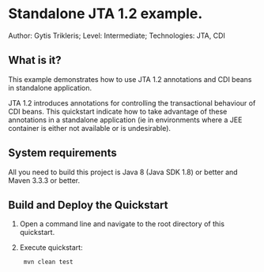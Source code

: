Standalone JTA 1.2 example.
==================================================================================================
Author: Gytis Trikleris;
Level: Intermediate;
Technologies: JTA, CDI

What is it?
-----------

This example demonstrates how to use JTA 1.2 annotations and CDI beans in standalone application.

JTA 1.2 introduces annotations for controlling the transactional behaviour of CDI beans.
This quickstart indicate how to take advantage of these annotations in a standalone application
(ie in environments where a JEE container is either not available or is undesirable).


System requirements
-------------------

All you need to build this project is Java 8 (Java SDK 1.8) or better and Maven 3.3.3 or better.


Build and Deploy the Quickstart
-------------------------------

1. Open a command line and navigate to the root directory of this quickstart.
2. Execute quickstart:

        mvn clean test
